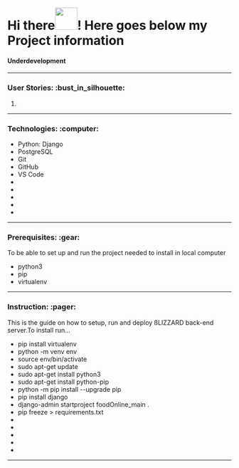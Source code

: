 # Hi there<img src="https://media.giphy.com/media/l4S95aLS28TNZDlzbX/giphy.gif" width="50" height="50"/>! Here goes below my Project information

<h4 align="left">Underdevelopment</h4>


---

<h3 align="left">User Stories: :bust_in_silhouette:</h3>

<ol type="1">
<li></li>

</ol>

---

<h3 align="left">Technologies: :computer:</h3>

<ul>
<li>Python: Django</li>
<li>PostgreSQL</li>
<li>Git</li>
<li>GitHub</li>
<li>VS Code</li>
<li></li>
<li></li>
<li></li>
<li></li>
<li></li>
</ul>

---

<h3 align="left"> Prerequisites: :gear:</h3>
<p align="left">To be able to set up and run the project needed to install in local computer</p>
<ul>
<li>python3</li>
<li>pip</li>
<li>virtualenv</li>
</ul>

---

<h3 align="left">Instruction: :pager:</h3>
<p align="left">This is the guide on how to setup, run and deploy ßLIZZARD back-end server.To install run...</p>
<ul>
<li>pip install virtualenv</li>
<li>python -m venv env</li>
<li>source env/bin/activate</li>
<li>sudo apt-get update</li>
<li>sudo apt-get install python3</li>
<li>sudo apt-get install python-pip</li>
<li>python -m pip install --upgrade pip</li>
<li>pip install django</li>
<li>django-admin startproject foodOnline_main .</li>
<li>pip freeze > requirements.txt</li>
<li></li>
<li></li>
<li></li>
<li></li>
<li></li>
</ul>

---

